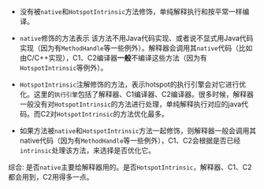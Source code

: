 - 没有被`native`和`HotspotIntrinsic`方法修饰，单纯解释执行和按平常一样编译。

- `native`修饰的方法表示 该方法不用Java代码实现、或者说不显式用Java代码实现（因为有`MethodHandle`等一些例外）。解释器会调用其`native`代码（比如由C/C++实现），C1、C2编译器**一般**不编译这些方法（因为有`HotspotIntrinsic`等例外）。

- `HotspotIntrinsic`注解修饰的方法，表示hotspot的执行引擎会对它进行优化。这里的`执行引擎`包括了解释器、C1编译器、C2编译器。很多时候，解释器一般没有对`HotspotIntrinsic`的方法进行处理，单纯解释执行对应的java代码。而C2对`HotspotIntrinsic`的方法优化最多。

- 如果方法被`native`和`HotspotIntrinsic`方法一起修饰，则解释器一般会调用其native代码（因为有`MethodHandle`等一些例外），C1、C2会根据是否已经`intrinsic`处理该方法，来选择是否优化它。

综合: 是否`native`主要给解释器用的。是否`HotspotIntrinsic`，解释器、C1、C2都会用到，C2用得多一点。

